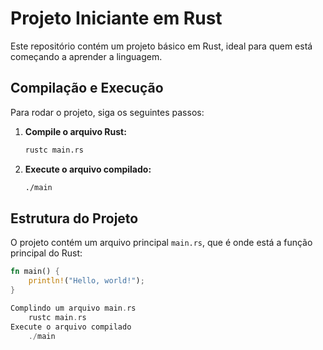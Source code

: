 # Projeto Iniciante em Rust

Este repositório contém um projeto básico em Rust, ideal para quem está começando a aprender a linguagem.

## Compilação e Execução

Para rodar o projeto, siga os seguintes passos:

1. **Compile o arquivo Rust:**
    ```sh
    rustc main.rs
    ```

2. **Execute o arquivo compilado:**
    ```sh
    ./main
    ```

## Estrutura do Projeto

O projeto contém um arquivo principal `main.rs`, que é onde está a função principal do Rust:

```rust
fn main() {
    println!("Hello, world!");
}

Complindo um arquivo main.rs
    rustc main.rs
Execute o arquivo compilado
    ./main


